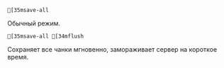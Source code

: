 ```ansi
[35msave-all
```
Обычный режим.

```ansi
[35msave-all [34mflush
```
Сохраняет все чанки мгновенно, замораживает сервер на короткое время.